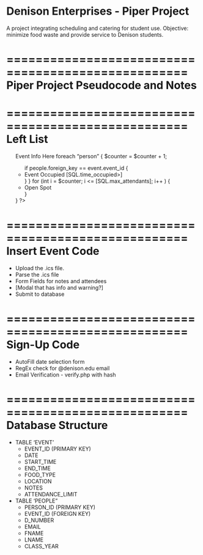 # Denison Enterprises - Piper Project
A project integrating scheduling and catering for student use.
Objective: minimize food waste and provide service to Denison students.

===================================================
Piper Project Pseudocode and Notes
===================================================

===================================================
Left List
===================================================

<ul>

<?php

foreach “event” {
	$counter = 0;
	<li> Event Info Here </li>
	foreach “person” {
		$counter = $counter + 1;
		<ul>
		if people.foreign_key == event.event_id {
			<li> Event Occupied [SQL.time_occupied>] </li>
		}
	}
	for (int i = $counter; i <= [SQL.max_attendants]; i++ ) {
		<li> Open Spot </li>
	}
	</ul>
}

?>

</ul>

===================================================
Insert Event Code
===================================================

- Upload the .ics file.
- Parse the .ics file
- Form Fields for notes and attendees
- [Modal that has info and warning?]
- Submit to database

===================================================
Sign-Up Code
===================================================

- AutoFill date selection form
- RegEx check for @denison.edu email
- Email Verification - verify.php with hash

===================================================
Database Structure
===================================================

- TABLE ‘EVENT’
    - EVENT_ID (PRIMARY KEY)
    - DATE
    - START_TIME
    - END_TIME
    - FOOD_TYPE
    - LOCATION
    - NOTES
    - ATTENDANCE_LIMIT
- TABLE ‘PEOPLE”
    - PERSON_ID (PRIMARY KEY)
    - EVENT_ID (FOREIGN KEY)
    - D_NUMBER
    - EMAIL
    - FNAME
    - LNAME
    - CLASS_YEAR
